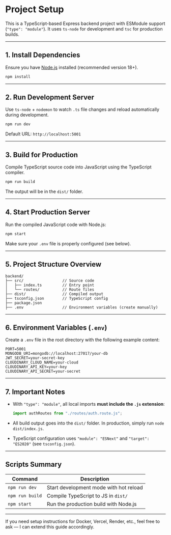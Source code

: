 
# Project Setup 

This is a TypeScript-based Express backend project with ESModule support (`"type": "module"`). It uses `ts-node` for development and `tsc` for production builds.

---

## 1. Install Dependencies

Ensure you have [Node.js](https://nodejs.org/) installed (recommended version 18+).

```bash
npm install
```

---

## 2. Run Development Server

Use `ts-node` + `nodemon` to watch `.ts` file changes and reload automatically during development.

```bash
npm run dev
```

Default URL: `http://localhost:5001`

---

## 3. Build for Production

Compile TypeScript source code into JavaScript using the TypeScript compiler.

```bash
npm run build
```

The output will be in the `dist/` folder.

---

## 4. Start Production Server

Run the compiled JavaScript code with Node.js:

```bash
npm start
```

Make sure your `.env` file is properly configured (see below).

---

## 5. Project Structure Overview

```
backend/
├── src/                 // Source code
│   ├── index.ts         // Entry point
│   └── routes/          // Route files
├── dist/                // Compiled output
├── tsconfig.json        // TypeScript config
├── package.json
├── .env                 // Environment variables (create manually)
```

---

## 6. Environment Variables (`.env`)

Create a `.env` file in the root directory with the following example content:

```env
PORT=5001
MONGODB_URI=mongodb://localhost:27017/your-db
JWT_SECRET=your-secret-key
CLOUDINARY_CLOUD_NAME=your-cloud
CLOUDINARY_API_KEY=your-key
CLOUDINARY_API_SECRET=your-secret
```

---

## 7. Important Notes

* With `"type": "module"`, all local imports **must include the `.js` extension**:

  ```ts
  import authRoutes from "./routes/auth.route.js";
  ```

* All build output goes into the `dist/` folder. In production, simply run `node dist/index.js`.

* TypeScript configuration uses `"module": "ESNext"` and `"target": "ES2020"` (see `tsconfig.json`).

---

## Scripts Summary

| Command          | Description                              |
|------------------|------------------------------------------|
| `npm run dev`    | Start development mode with hot reload   |
| `npm run build`  | Compile TypeScript to JS in `dist/`      |
| `npm start`      | Run the production build with Node.js    |

---

If you need setup instructions for Docker, Vercel, Render, etc., feel free to ask — I can extend this guide accordingly.
